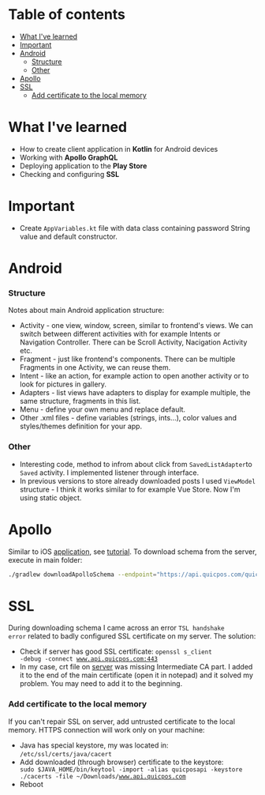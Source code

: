 # Table of contents
  - [What I've learned](#what-ive-learned)
  - [Important](#important)
  - [Android](#android)
    - [Structure](#structure)
    - [Other](#other)
  - [Apollo](#apollo)
  - [SSL](#ssl)
    - [Add certificate to the local memory](#add-certificate-to-the-local-memory)



# What I've learned
- How to create client application in **Kotlin** for Android devices
- Working with **Apollo GraphQL**
- Deploying application to the **Play Store**
- Checking and configuring **SSL**



# Important
- Create <code>AppVariables.kt</code> file with data class containing password String value and default constructor.



# Android
### Structure
Notes about main Android application structure:
- Activity - one view, window, screen, similar to frontend's views. We can switch between different activities with for example Intents or Navigation Controller. There can be Scroll Activity, Nacigation Activity etc.
- Fragment - just like frontend's components. There can be multiple Fragments in one Activity, we can reuse them.
- Intent - like an action, for example action to open another activity or to look for pictures in gallery.
- Adapters - list views have adapters to display for example multiple, the same structure, fragments in this list.
- Menu - define your own menu and replace default.
- Other .xml files - define variables (strings, ints...), color values and styles/themes definition for your app.

### Other
- Interesting code, method to infrom about click from <code>SavedListAdapter</code>to <code>Saved</code> activity. I implemented listener through interface.
- In previous versions to store already downloaded posts I used <code>ViewModel</code> structure - I think it works similar to for example Vue Store. Now I'm using static object.



# Apollo
Similar to iOS [application](https://github.com/adkuba/QuicPos-IOS), see [tutorial](https://www.apollographql.com/docs/android/essentials/get-started-java/). To download schema from the server, execute in main folder:
```sh
./gradlew downloadApolloSchema --endpoint="https://api.quicpos.com/quicpos/query" --schema="app/src/main/graphql/com/example/schema.json"
``` 



# SSL
During downloading schema I came across an error <code>TSL handshake error</code> related to badly configured SSL certificate on my server. The solution:
- Check if server has good SSL certificate: <code>openssl s_client -debug -connect www.api.quicpos.com:443</code>
- In my case, crt file on [server](https://github.com/adkuba/QuicPos-Server) was missing Intermediate CA part. I added it to the end of the main certificate (open it in notepad) and it solved my problem. You may need to add it to the beginning.

### Add certificate to the local memory
If you can't repair SSL on server, add untrusted certificate to the local memory. HTTPS connection will work only on your machine:
- Java has special keystore, my was located in: <code>/etc/ssl/certs/java/cacert</code>
- Add downloaded (through browser) certificate to the keystore: <code>
sudo $JAVA_HOME/bin/keytool -import -alias quicposapi -keystore ./cacerts -file ~/Downloads/www.api.quicpos.com</code>
- Reboot